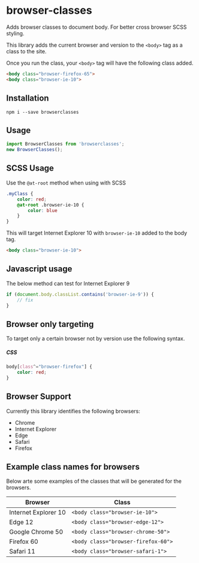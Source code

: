 # browser-classes

Adds browser classes to document body. For better cross browser SCSS styling.

This library adds the current browser and version to the `<body>` tag as a class to the site.
 
Once you run the class, your `<body>` tag will have the following class added.

```html
<body class="browser-firefox-65">
<body class="browser-ie-10">
```

## Installation

```
npm i --save browserclasses
```
    
## Usage

```js
import BrowserClasses from 'browserclasses';
new BrowserClasses();
```

## SCSS Usage

Use the `@at-root` method when using with SCSS

```scss
.myClass {
    color: red;
    @at-root .browser-ie-10 {
        color: blue
    }
}
```

This will target Internet Explorer 10 with `browser-ie-10` added to the body tag.

```html
<body class="browser-ie-10">
```

## Javascript usage

The below method can test for Internet Explorer 9

```js
if (document.body.classList.contains('browser-ie-9')) {
    // fix
}
```

## Browser only targeting

To target only a certain browser not by version use the following syntax.

##### CSS

```css
body[class^="browser-firefox"] {
    color: red;
}
```
    
## Browser Support

Currently this library identifies the following browsers:
- Chrome
- Internet Explorer 
- Edge
- Safari
- Firefox

## Example class names for browsers

Below arte some examples of the classes that will be generated for the browsers.

| Browser              | Class                               |
|----------------------|-------------------------------------|
| Internet Explorer 10 | `<body class="browser-ie-10">`      |
| Edge 12              | `<body class="browser-edge-12">`    |
| Google Chrome 50     | `<body class="browser-chrome-50">`  |
| Firefox 60           | `<body class="browser-firefox-60">` |
| Safari 11            | `<body class="browser-safari-1">`   |

